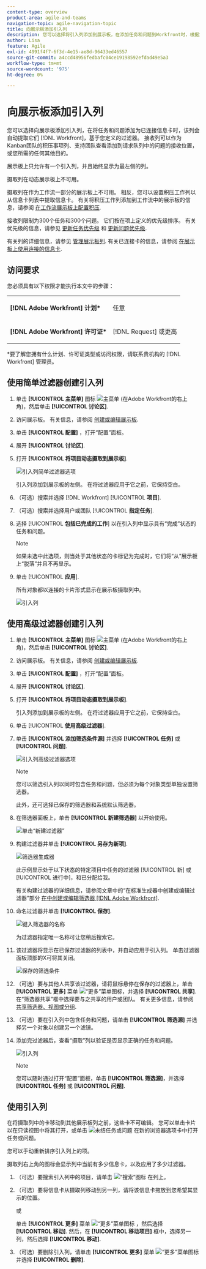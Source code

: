 ```yaml
---
content-type: overview
product-area: agile-and-teams
navigation-topic: agile-navigation-topic
title: 向展示板添加引入列
description: 您可以选择将引入列添加到展示板，在添加任务和问题到Workfront时，根据您定义的过滤器，自动将任务和问题提取为已连接的卡片。
author: Lisa
feature: Agile
exl-id: 4991f4f7-6f3d-4e15-ae8d-96433ed46557
source-git-commit: a4ccd48956fedbafc04ce19198592efdad49e5a3
workflow-type: tm+mt
source-wordcount: '975'
ht-degree: 0%

---
```


# 向展示板添加引入列

您可以选择向展示板添加引入列，在将任务和问题添加为已连接信息卡时，该列会自动提取它们 [!DNL Workfront]，基于您定义的过滤器。 接收列可以作为Kanban团队的积压事项列、支持团队查看添加到请求队列中的问题的接收位置，或您所需的任何其他目的。

展示板上只允许有一个引入列，并且始终显示为最左侧的列。

摄取列在动态展示板上不可用。

摄取列在作为工作流一部分的展示板上不可用。 相反，您可以设置积压工作列以从信息卡列表中提取信息卡。 有关将积压工作列添加到工作流中的展示板的信息，请参阅 [在工作流展示板上配置积压](/help/quicksilver/agile/use-boards-agile-planning-tools/configure-backlog-workstream-board.md).

接收列限制为300个任务和300个问题。 它们按在项上定义的优先级排序。 有关优先级的信息，请参见 [更新任务优先级](/help/quicksilver/manage-work/tasks/task-information/task-priority.md) 和 [更新问题优先级](/help/quicksilver/manage-work/issues/issue-information/update-issue-priority.md).

有关列的详细信息，请参见 [管理展示板列](/help/quicksilver/agile/get-started-with-boards/manage-board-columns.md). 有关已连接卡的信息，请参阅 [在展示板上使用连接的信息卡](/help/quicksilver/agile/get-started-with-boards/connected-cards.md).

## 访问要求

您必须具有以下权限才能执行本文中的步骤：

<table style="table-layout:auto"> 
 <col> 
 </col> 
 <col> 
 </col> 
 <tbody> 
  <tr> 
   <td role="rowheader"><strong>[!DNL Adobe Workfront] 计划*</strong></td> 
   <td> <p>任意</p> </td> 
  </tr> 
  <tr> 
   <td role="rowheader"><strong>[!DNL Adobe Workfront] 许可证*</strong></td> 
   <td> <p>[!DNL Request] 或更高</p> </td> 
  </tr> 
 </tbody> 
</table>

&#42;要了解您拥有什么计划、许可证类型或访问权限，请联系贵机构的 [!DNL Workfront] 管理员。

## 使用简单过滤器创建引入列

1. 单击 **[!UICONTROL 主菜单]** 图标 ![主菜单](assets/main-menu-icon.png) (在Adobe Workfront的右上角)，然后单击 **[!UICONTROL 讨论区]**.
1. 访问展示板。 有关信息，请参阅 [创建或编辑展示板](../../agile/get-started-with-boards/create-edit-board.md).
1. 单击 **[!UICONTROL 配置]** ，打开“配置”面板。
1. 展开 **[!UICONTROL 讨论区]**.
1. 打开 **[!UICONTROL 将项目动态摄取到展示板]**.

   ![引入列简单过滤器选项](assets/intake-column-simple-filters.png)

   引入列添加到展示板的左侧。 在将过滤器应用于它之前，它保持空白。

1. （可选）搜索并选择 [!DNL Workfront] [!UICONTROL **项目**].
1. （可选）搜索并选择用户或团队 [!UICONTROL **指定任务**].
1. 选择 [!UICONTROL **包括已完成的工作**] 以在引入列中显示具有“完成”状态的任务和问题。

   >[!NOTE]
   >
   >如果未选中此选项，则当处于其他状态的卡标记为完成时，它们将“从”展示板上“脱落”并且不再显示。

1. 单击 [!UICONTROL **应用**].

   所有对象都以连接的卡片形式显示在展示板摄取列中。

   ![引入列](assets/intake-column-added3.png)

## 使用高级过滤器创建引入列

1. 单击 **[!UICONTROL 主菜单]** 图标 ![主菜单](assets/main-menu-icon.png) (在Adobe Workfront的右上角)，然后单击 **[!UICONTROL 讨论区]**.
1. 访问展示板。 有关信息，请参阅 [创建或编辑展示板](../../agile/get-started-with-boards/create-edit-board.md).
1. 单击 **[!UICONTROL 配置]** ，打开“配置”面板。
1. 展开 **[!UICONTROL 讨论区]**.
1. 打开 **[!UICONTROL 将项目动态摄取到展示板]**.

   引入列添加到展示板的左侧。 在将过滤器应用于它之前，它保持空白。

1. 单击 [!UICONTROL **使用高级过滤器**].
1. 单击 **[!UICONTROL 添加筛选条件源]** 并选择 **[!UICONTROL 任务]** 或 **[!UICONTROL 问题]**.

   ![引入列高级过滤器选项](assets/intake-column-advanced-filters1.png)

   >[!NOTE]
   >
   >您可以筛选引入列以同时包含任务和问题，但必须为每个对象类型单独设置筛选器。
   >
   >此外，还可选择已保存的筛选器和系统默认筛选器。

1. 在筛选器面板上，单击 **[!UICONTROL 新建筛选器]** 以开始使用。

   ![单击“新建过滤器”](assets/intake-filter-dialog5.png)

1. 构建过滤器并单击 **[!UICONTROL 另存为新项]**.

   ![筛选器生成器](assets/intake-filter-dialog6.png)

   此示例显示处于以下状态的特定项目中任务的过滤器 [!UICONTROL 新] 或 [!UICONTROL 进行中]，和已分配给我。

   有关构建过滤器的详细信息，请参阅文章中的“在标准生成器中创建或编辑过滤器”部分 [在中创建或编辑筛选器 [!DNL Adobe Workfront]](/help/quicksilver/reports-and-dashboards/reports/reporting-elements/create-filters.md).

1. 命名过滤器并单击 **[!UICONTROL 保存]**.

   ![键入筛选器的名称](assets/intake-filter-dialog7.png)

   为过滤器指定唯一名称可让您稍后搜索它。

1. 该过滤器将显示在已保存过滤器的列表中，并自动应用于引入列。 单击过滤器面板顶部的X可将其关闭。

   ![保存的筛选条件](assets/intake-filter-dialog8.png)

1. （可选）要与其他人共享该过滤器，请将鼠标悬停在保存的过滤器上，单击 **[!UICONTROL 更多]** 菜单 ![“更多”菜单图标](assets/more-icon-spectrum.png)，并选择 **[!UICONTROL 共享]**. 在“筛选器共享”框中选择要与之共享的用户或团队。 有关更多信息，请参阅 [共享筛选器、视图或分组](/help/quicksilver/reports-and-dashboards/reports/reporting-elements/share-filter-view-grouping.md).
1. （可选）要在引入列中包含任务和问题，请单击 **[!UICONTROL 筛选源]** 并选择另一个对象以创建另一个滤镜。
1. 添加完过滤器后，查看“摄取”列以验证是否显示正确的任务和问题。

   ![引入列](assets/intake-column-added3.png)

   >[!NOTE]
   >
   >您可以随时通过打开“配置”面板，单击 **[!UICONTROL 筛选源]**，并选择 **[!UICONTROL 任务]** 或 **[!UICONTROL 问题]**.

## 使用引入列

在将摄取列中的卡移动到其他展示板列之前，这些卡不可编辑。 您可以单击卡片以在只读视图中将其打开，或单击 ![未结任务或问题](assets/boards-launch-icon.png) 在新的浏览器选项卡中打开任务或问题。


您可以手动重新排序引入列上的项。

摄取列右上角的图标会显示列中当前有多少信息卡，以及应用了多少过滤器。

1. （可选）要搜索引入列中的项目，请单击 ![“搜索”图标](assets/search-icon.png) 在列上。
1. （可选）要将信息卡从摄取列移动到另一列，请将该信息卡拖放到您希望其显示的位置。

   或

   单击 **[!UICONTROL 更多]** 菜单 ![“更多”菜单图标](assets/more-icon-spectrum.png) ，然后选择 **[!UICONTROL 移动]**. 然后，在 **[!UICONTROL 移动项目]** 框中，选择另一列，然后选择 **[!UICONTROL 移动]**.

1. （可选）要删除引入列，请单击 **[!UICONTROL 更多]** 菜单 ![“更多”菜单图标](assets/more-icon-spectrum.png) 并选择 **[!UICONTROL 删除]**.

